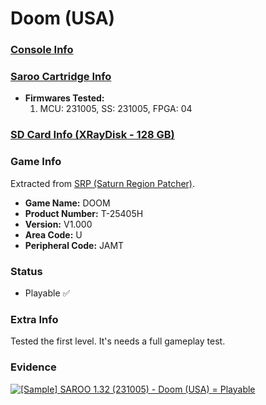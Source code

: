 # Doom (USA)

### [Console Info](../../../../Info/Consoles/VA13/README.md)

### [Saroo Cartridge Info](../../../../Info/Cartridges/RetroGameParadiseStore/1.32F/README.md)

- <b>Firmwares Tested:</b>
  1. MCU: 231005, SS: 231005, FPGA: 04

### [SD Card Info (XRayDisk - 128 GB)](../../../../Info/SdCards/XRayDisk/128GB/README.md)

### Game Info

Extracted from [SRP (Saturn Region Patcher)](https://segaxtreme.net/resources/saturn-region-patcher.81/download).

- <b>Game Name:</b> DOOM
- <b>Product Number:</b> T-25405H
- <b>Version:</b> V1.000
- <b>Area Code:</b> U
- <b>Peripheral Code:</b> JAMT

### Status

- Playable :white_check_mark:

### Extra Info

Tested the first level. It's needs a full gameplay test.

### Evidence

[![[Sample] SAROO 1.32 (231005) - Doom (USA) = Playable](https://img.youtube.com/vi/ell_ywa93Ik/0.jpg)](https://www.youtube.com/watch?v=ell_ywa93Ik)
